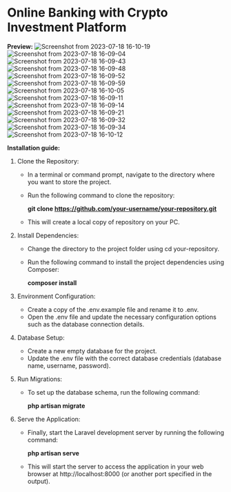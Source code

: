# Online Banking with Crypto Investment Platform

 
<b>Preview:</b>
![Screenshot from 2023-07-18 16-10-19](https://github.com/rncs92/eShop/assets/123461096/61f64a13-06cd-42c9-abfc-906fb324b083)
![Screenshot from 2023-07-18 16-09-04](https://github.com/rncs92/eShop/assets/123461096/4d63f6d6-8a49-4c4d-90f7-86e7f7582ce6)
![Screenshot from 2023-07-18 16-09-43](https://github.com/rncs92/eShop/assets/123461096/ea7b87a8-2079-4c65-9b4e-1bbc626b5505)
![Screenshot from 2023-07-18 16-09-48](https://github.com/rncs92/eShop/assets/123461096/77fecf19-ce21-40fd-8ff6-cec9dca08904)
![Screenshot from 2023-07-18 16-09-52](https://github.com/rncs92/eShop/assets/123461096/2fa838ae-97d1-42f5-a7be-e19f975d63d3)
![Screenshot from 2023-07-18 16-09-59](https://github.com/rncs92/eShop/assets/123461096/6e441c77-d2da-4988-bcc1-e08643fbbcbc)
![Screenshot from 2023-07-18 16-10-05](https://github.com/rncs92/eShop/assets/123461096/bbbb629e-8e1f-4f53-8578-bcebdfcb2bab)
![Screenshot from 2023-07-18 16-09-11](https://github.com/rncs92/eShop/assets/123461096/9f1a4416-6a9d-410a-8b41-c6f342028649)
![Screenshot from 2023-07-18 16-09-14](https://github.com/rncs92/eShop/assets/123461096/c074184e-59e0-431f-b230-acdbb2c7a2c4)
![Screenshot from 2023-07-18 16-09-21](https://github.com/rncs92/eShop/assets/123461096/bba6b297-cbf0-4065-bca1-5121c3085fff)
![Screenshot from 2023-07-18 16-09-32](https://github.com/rncs92/eShop/assets/123461096/39501c38-873e-408b-a205-99721c1e8c29)
![Screenshot from 2023-07-18 16-09-34](https://github.com/rncs92/eShop/assets/123461096/c0ea6513-650f-4f35-8a7e-aac22d489f2d)
![Screenshot from 2023-07-18 16-10-12](https://github.com/rncs92/eShop/assets/123461096/416d8ede-9c0e-4bd1-852b-64ccf5452e42)

<b>Installation guide:</b>
 1) Clone the Repository:

    - In a terminal or command prompt, navigate to the directory where you want to store the project.
    - Run the following command to clone the repository:

        <b>git clone https://github.com/your-username/your-repository.git</b>

    - This will create a local copy of repository on your PC.

2) Install Dependencies:

    - Change the directory to the project folder using cd your-repository.
    - Run the following command to install the project dependencies using Composer:

        <b>composer install</b>
    
3) Environment Configuration:

    - Create a copy of the .env.example file and rename it to .env.
    - Open the .env file and update the necessary configuration options such as the database connection details.

4) Database Setup:

    - Create a new empty database for the project.
    - Update the .env file with the correct database credentials (database name, username, password).

5) Run Migrations:

    - To set up the database schema, run the following command:

        <b>php artisan migrate</b>

5) Serve the Application:

    - Finally, start the Laravel development server by running the following command:

        <b>php artisan serve</b>

    - This will start the server to access the application in your web browser at http://localhost:8000 (or another port specified in the output).  



